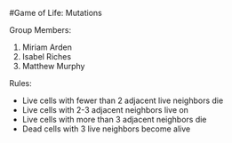 #Game of Life: Mutations

Group Members:
1. Miriam Arden
2. Isabel Riches
3. Matthew Murphy

Rules:
- Live cells with fewer than 2 adjacent live neighbors die
- Live cells with 2-3 adjacent neighbors live on
- Live cells with more than 3 adjacent neighbors die
- Dead cells with 3 live neighbors become alive
